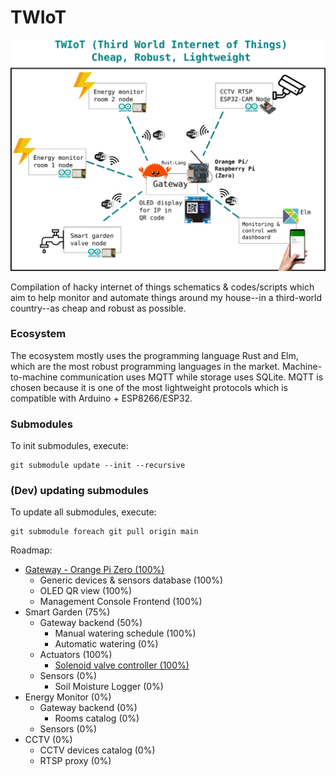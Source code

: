 # TWIoT

![topology](topology.png)

Compilation of hacky internet of things schematics & codes/scripts which aim to help monitor and automate things around my house--in a third-world country--as cheap and robust as possible.

### Ecosystem
The ecosystem mostly uses the programming language Rust and Elm, which are the most robust programming languages in the market. Machine-to-machine communication uses MQTT while storage uses SQLite. MQTT is chosen because it is one of the most lightweight protocols which is compatible with Arduino + ESP8266/ESP32.

### Submodules
To init submodules, execute:
```
git submodule update --init --recursive
```

### (Dev) updating submodules
To update all submodules, execute:
```
git submodule foreach git pull origin main
```

Roadmap:
- [Gateway - Orange Pi Zero (100%)](https://github.com/vmasdani/twiot-gateway)
  - Generic devices & sensors database (100%)
  - OLED QR view (100%)
  - Management Console Frontend (100%)
- Smart Garden (75%)
  - Gateway backend (50%)
    - Manual watering schedule (100%)
    - Automatic watering (0%)
  - Actuators (100%)
    - [Solenoid valve controller (100%)](https://github.com/vmasdani/twiot-smart-garden-valve)
  - Sensors (0%)
    - Soil Moisture Logger (0%)
- Energy Monitor (0%)
  - Gateway backend (0%)
    - Rooms catalog (0%)
  - Sensors (0%)
- CCTV (0%)
  - CCTV devices catalog (0%)
  - RTSP proxy (0%)
